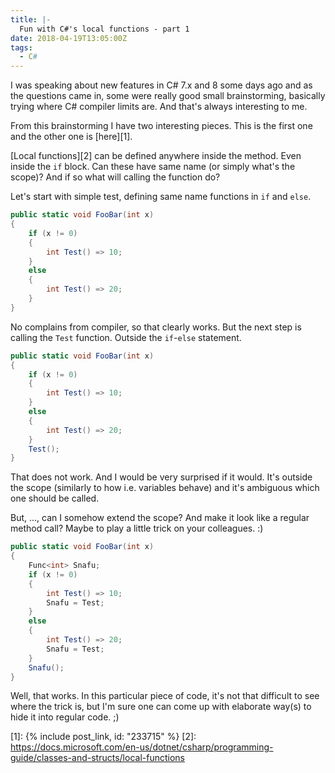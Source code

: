 ```yaml
---
title: |-
  Fun with C#'s local functions - part 1
date: 2018-04-19T13:05:00Z
tags:
  - C#
---
```

I was speaking about new features in C# 7.x and 8 some days ago and as the questions came in, some were really good small brainstorming, basically trying where C# compiler limits are. And that's always interesting to me.

From this brainstorming I have two interesting pieces. This is the first one and the other one is [here][1].

<!-- excerpt -->

[Local functions][2] can be defined anywhere inside the method. Even inside the `if` block. Can these have same name (or simply what's the scope)? And if so what will calling the function do?

Let's start with simple test, defining same name functions in `if` and `else`.

```csharp
public static void FooBar(int x)
{
	if (x != 0)
	{
		int Test() => 10;
	}
	else
	{
		int Test() => 20;
	}
}
```

No complains from compiler, so that clearly works. But the next step is calling the `Test` function. Outside the `if`-`else` statement.

```csharp
public static void FooBar(int x)
{
	if (x != 0)
	{
		int Test() => 10;
	}
	else
	{
		int Test() => 20;
	}
	Test();
}
```

That does not work. And I would be very surprised if it would. It's outside the scope (similarly to how i.e. variables behave) and it's ambiguous which one should be called.

But, ..., can I somehow extend the scope? And make it look like a regular method call? Maybe to play a little trick on your colleagues. :)

```csharp
public static void FooBar(int x)
{
	Func<int> Snafu;
	if (x != 0)
	{
		int Test() => 10;
		Snafu = Test;
	}
	else
	{
		int Test() => 20;
		Snafu = Test;
	}
	Snafu();
}
```

Well, that works. In this particular piece of code, it's not that difficult to see where the trick is, but I'm sure one can come up with elaborate way(s) to hide it into regular code. ;)

[1]: {% include post_link, id: "233715" %}
[2]: https://docs.microsoft.com/en-us/dotnet/csharp/programming-guide/classes-and-structs/local-functions